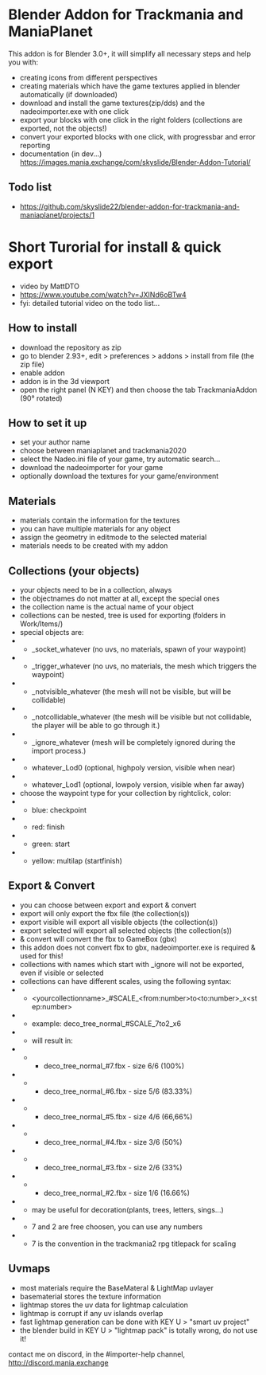 # Blender Addon for Trackmania and ManiaPlanet
This addon is for Blender 3.0+, it will simplify all necessary steps and help you with:
- creating icons from different perspectives
- creating materials which have the game textures applied in blender automatically (if downloaded)
- download and install the game textures(zip/dds) and the nadeoimporter.exe with one click
- export your blocks with one click in the right folders (collections are exported, not the objects!)
- convert your exported blocks with one click, with progressbar and error reporting
- documentation (in dev...) https://images.mania.exchange/com/skyslide/Blender-Addon-Tutorial/

## Todo list
- https://github.com/skyslide22/blender-addon-for-trackmania-and-maniaplanet/projects/1

# Short Turorial for install & quick export
- video by MattDTO
- https://www.youtube.com/watch?v=JXINd6oBTw4
- fyi: detailed tutorial video on the todo list...


## How to install
- download the repository as zip
- go to blender 2.93+, edit > preferences > addons > install from file (the zip file)
- enable addon
- addon is in the 3d viewport
- open the right panel (N KEY) and then choose the tab TrackmaniaAddon (90° rotated)

## How to set it up
- set your author name
- choose between maniaplanet and trackmania2020
- select the Nadeo.ini file of your game, try automatic search...
- download the nadeoimporter for your game
- optionally download the textures for your game/environment

## Materials
- materials contain the information for the textures
- you can have multiple materials for any object
- assign the geometry in editmode to the selected material
- materials needs to be created with my addon

## Collections (your objects)
- your objects need to be in a collection, always
- the objectnames do not matter at all, except the special ones
- the collection name is the actual name of your object
- collections can be nested, tree is used for exporting (folders in Work/Items/)
- special objects are:
- - \_socket\_whatever   (no uvs, no materials, spawn of your waypoint)
- - \_trigger\_whatever  (no uvs, no materials, the mesh which triggers the waypoint)
- - \_notvisible\_whatever  (the mesh will not be visible, but will be collidable)
- - \_notcollidable\_whatever  (the mesh will be visible but not collidable, the player will be able to go through it.)
- - \_ignore\_whatever  (mesh will be completely ignored during the import process.)
- - whatever_Lod0 (optional, highpoly version, visible when near)
- - whatever_Lod1 (optional, lowpoly  version, visible when far away)
- choose the waypoint type for your collection by rightclick, color:
- - blue:   checkpoint
- - red:    finish
- - green:  start
- - yellow: multilap (startfinish)

## Export & Convert
- you can choose between export and export & convert
- export will only export the fbx file (the collection(s))
- export visible will export all visible objects (the collection(s))
- export selected will export all selected objects (the collection(s))
- & convert will convert the fbx to GameBox (gbx)
- this addon does not convert fbx to gbx, nadeoimporter.exe is required & used for this!
- collections with names which start with \_ignore will not be exported, even if visible or selected
- collections can have different scales, using the following syntax:
- - \<yourcollectionname\>\_#SCALE\_\<from:number\>to\<to:number\>\_x\<step:number\>
- - example: deco_tree_normal_#SCALE_7to2_x6
- - will result in:
- - - deco_tree_normal_#7.fbx - size 6/6 (100%)
- - - deco_tree_normal_#6.fbx - size 5/6 (83.33%)
- - - deco_tree_normal_#5.fbx - size 4/6 (66,66%)
- - - deco_tree_normal_#4.fbx - size 3/6 (50%)
- - - deco_tree_normal_#3.fbx - size 2/6 (33%)
- - - deco_tree_normal_#2.fbx - size 1/6 (16.66%)
- - may be useful for decoration(plants, trees, letters, sings...)
- - 7 and 2 are free choosen, you can use any numbers
- - 7 is the convention in the trackmania2 rpg titlepack for scaling

## Uvmaps
- most materials require the BaseMateral & LightMap uvlayer
- basematerial stores the texture information
- lightmap stores the uv data for lightmap calculation
- lightmap is corrupt if any uv islands overlap
- fast lightmap generation can be done with KEY U > "smart uv project"
- the blender build in KEY U > "lightmap pack" is totally wrong, do not use it!

contact me on discord, in the #importer-help channel, http://discord.mania.exchange

